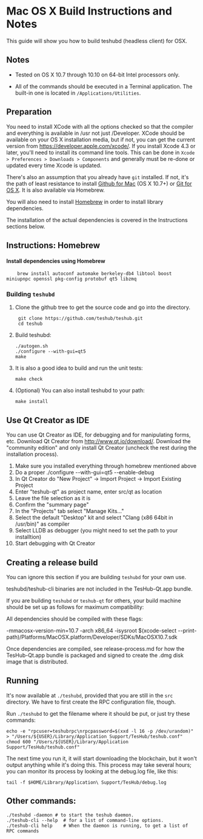Mac OS X Build Instructions and Notes
====================================
This guide will show you how to build teshubd (headless client) for OSX.

Notes
-----

* Tested on OS X 10.7 through 10.10 on 64-bit Intel processors only.

* All of the commands should be executed in a Terminal application. The
built-in one is located in `/Applications/Utilities`.

Preparation
-----------

You need to install XCode with all the options checked so that the compiler
and everything is available in /usr not just /Developer. XCode should be
available on your OS X installation media, but if not, you can get the
current version from https://developer.apple.com/xcode/. If you install
Xcode 4.3 or later, you'll need to install its command line tools. This can
be done in `Xcode > Preferences > Downloads > Components` and generally must
be re-done or updated every time Xcode is updated.

There's also an assumption that you already have `git` installed. If
not, it's the path of least resistance to install [Github for Mac](https://mac.github.com/)
(OS X 10.7+) or
[Git for OS X](https://code.google.com/p/git-osx-installer/). It is also
available via Homebrew.

You will also need to install [Homebrew](http://brew.sh) in order to install library
dependencies.

The installation of the actual dependencies is covered in the Instructions
sections below.

Instructions: Homebrew
----------------------

#### Install dependencies using Homebrew

        brew install autoconf automake berkeley-db4 libtool boost miniupnpc openssl pkg-config protobuf qt5 libzmq

### Building `teshubd`

1. Clone the github tree to get the source code and go into the directory.

        git clone https://github.com/teshub/teshub.git
        cd teshub

2.  Build teshubd:

        ./autogen.sh
        ./configure --with-gui=qt5
        make

3.  It is also a good idea to build and run the unit tests:

        make check

4.  (Optional) You can also install teshubd to your path:

        make install

Use Qt Creator as IDE
------------------------
You can use Qt Creator as IDE, for debugging and for manipulating forms, etc.
Download Qt Creator from http://www.qt.io/download/. Download the "community edition" and only install Qt Creator (uncheck the rest during the installation process).

1. Make sure you installed everything through homebrew mentioned above
2. Do a proper ./configure --with-gui=qt5 --enable-debug
3. In Qt Creator do "New Project" -> Import Project -> Import Existing Project
4. Enter "teshub-qt" as project name, enter src/qt as location
5. Leave the file selection as it is
6. Confirm the "summary page"
7. In the "Projects" tab select "Manage Kits..."
8. Select the default "Desktop" kit and select "Clang (x86 64bit in /usr/bin)" as compiler
9. Select LLDB as debugger (you might need to set the path to your installtion)
10. Start debugging with Qt Creator

Creating a release build
------------------------
You can ignore this section if you are building `teshubd` for your own use.

teshubd/teshub-cli binaries are not included in the TesHub-Qt.app bundle.

If you are building `teshubd` or `teshub-qt` for others, your build machine should be set up
as follows for maximum compatibility:

All dependencies should be compiled with these flags:

 -mmacosx-version-min=10.7
 -arch x86_64
 -isysroot $(xcode-select --print-path)/Platforms/MacOSX.platform/Developer/SDKs/MacOSX10.7.sdk

Once dependencies are compiled, see release-process.md for how the TesHub-Qt.app
bundle is packaged and signed to create the .dmg disk image that is distributed.

Running
-------

It's now available at `./teshubd`, provided that you are still in the `src`
directory. We have to first create the RPC configuration file, though.

Run `./teshubd` to get the filename where it should be put, or just try these
commands:

    echo -e "rpcuser=teshubrpc\nrpcpassword=$(xxd -l 16 -p /dev/urandom)" > "/Users/${USER}/Library/Application Support/TesHub/teshub.conf"
    chmod 600 "/Users/${USER}/Library/Application Support/TesHub/teshub.conf"

The next time you run it, it will start downloading the blockchain, but it won't
output anything while it's doing this. This process may take several hours;
you can monitor its process by looking at the debug.log file, like this:

    tail -f $HOME/Library/Application\ Support/TesHub/debug.log

Other commands:
-------

    ./teshubd -daemon # to start the teshub daemon.
    ./teshub-cli --help  # for a list of command-line options.
    ./teshub-cli help    # When the daemon is running, to get a list of RPC commands
